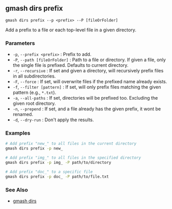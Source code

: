 ## gmash dirs prefix
`gmash dirs prefix --p <prefix> --P [fileOrFolder]`

Add a prefix to a file or each top-level file in a given directory.

### Parameters
- `-p`, `--prefix <prefix>` 
    : Prefix to add.
- `-P`, `--path [fileOrFolder]` 
    : Path to a file or directory. If given a file, only the single file is prefixed. Defaults to current directory.
- `-r`, `--recursive` 
    : If set and given a directory, will recursively prefix files in all subdirectories.
- `-F`, `--force` 
    : If set, will overwrite files if the prefixed name already exists.
- `-f`, `--filter [pattern]` 
    : If set, will only prefix files matching the given pattern (e.g., `*.txt`).
- `-a`, `--all-paths`
    : If set, directories will be prefixed too. Excluding the given root directory.
- `-n`, `--prepend`
    : If set, and a file already has the given prefix, it wont be renamed.
- `-d`, `--dry-run`
    : Don't apply the results.

### Examples
``` bash
# Add prefix "new_" to all files in the current directory
gmash dirs prefix -p new_

# Add prefix "img_" to all files in the specified directory
gmash dirs prefix -p img_ -P path/to/directory

# Add prefix "doc_" to a specific file
gmash dirs prefix -p doc_ -P path/to/file.txt
```
### See Also
- [gmash dirs](/dirs.md)